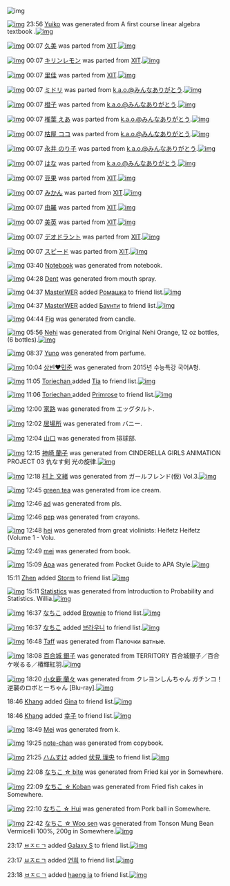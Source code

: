 ![img](http://gdrive-cdn.herokuapp.com/537b65a5bc09f0000721dda7/512px-barcode.png)

[![img](http://www.deviantsart.com/3depr72.png)](http://www.barcodekanojo.com/kanojo/3193659/Yuiko) 23:56 [Yuiko](http://www.barcodekanojo.com/kanojo/3193659/Yuiko) was generated from A first course linear algebra textbook .[![img](http://www.deviantsart.com/p7kkcu.jpeg)](http://www.barcodekanojo.com/product_images/barcode/6019525/1427122538/50x50xA,P20first,P20course,P20linear,P20algebra,P20textbook,P20.jpg,qw=88,ah=88.pagespeed.ic.ozbQSzsMak.jpg)

[![img](http://www.deviantsart.com/1864f73.png)](http://www.barcodekanojo.com/kanojo/2520896/%E4%B9%85%E7%BE%8E) 00:07 [久美](http://www.barcodekanojo.com/kanojo/2520896/%E4%B9%85%E7%BE%8E) was parted from [XIT](http://www.barcodekanojo.com/kanojo/2520896/%E4%B9%85%E7%BE%8E).[![img](http://www.deviantsart.com/815jg6.jpeg)](http://www.barcodekanojo.com/user/209348/XIT)

[![img](http://www.deviantsart.com/i8d295.png)](http://www.barcodekanojo.com/kanojo/302813/%E3%82%AD%E3%83%AA%E3%83%B3%E3%83%AC%E3%83%A2%E3%83%B3) 00:07 [キリンレモン](http://www.barcodekanojo.com/kanojo/302813/%E3%82%AD%E3%83%AA%E3%83%B3%E3%83%AC%E3%83%A2%E3%83%B3) was parted from [XIT](http://www.barcodekanojo.com/kanojo/302813/%E3%82%AD%E3%83%AA%E3%83%B3%E3%83%AC%E3%83%A2%E3%83%B3).[![img](http://www.deviantsart.com/815jg6.jpeg)](http://www.barcodekanojo.com/user/209348/XIT)

[![img](http://www.deviantsart.com/1fe71nt.png)](http://www.barcodekanojo.com/kanojo/2439184/%E9%87%8C%E4%BD%B3) 00:07 [里佳](http://www.barcodekanojo.com/kanojo/2439184/%E9%87%8C%E4%BD%B3) was parted from [XIT](http://www.barcodekanojo.com/kanojo/2439184/%E9%87%8C%E4%BD%B3).[![img](http://www.deviantsart.com/815jg6.jpeg)](http://www.barcodekanojo.com/user/209348/XIT)

[![img](http://www.deviantsart.com/2m6s90t.png)](http://www.barcodekanojo.com/kanojo/21844/%E3%83%9F%E3%83%89%E3%83%AA) 00:07 [ミドリ](http://www.barcodekanojo.com/kanojo/21844/%E3%83%9F%E3%83%89%E3%83%AA) was parted from [k.a.o.@みんなありがとう](http://www.barcodekanojo.com/kanojo/21844/%E3%83%9F%E3%83%89%E3%83%AA).[![img](http://www.deviantsart.com/1ne7497.jpeg)](http://www.barcodekanojo.com/user/30944/k.a.o.%40%E3%81%BF%E3%82%93%E3%81%AA%E3%81%82%E3%82%8A%E3%81%8C%E3%81%A8%E3%81%86)

[![img](http://www.deviantsart.com/39d4gah.png)](http://www.barcodekanojo.com/kanojo/432914/%E6%A9%99%E5%AD%90) 00:07 [橙子](http://www.barcodekanojo.com/kanojo/432914/%E6%A9%99%E5%AD%90) was parted from [k.a.o.@みんなありがとう](http://www.barcodekanojo.com/kanojo/432914/%E6%A9%99%E5%AD%90).[![img](http://www.deviantsart.com/1ne7497.jpeg)](http://www.barcodekanojo.com/user/30944/k.a.o.%40%E3%81%BF%E3%82%93%E3%81%AA%E3%81%82%E3%82%8A%E3%81%8C%E3%81%A8%E3%81%86)

[![img](http://www.deviantsart.com/g5ng37.png)](http://www.barcodekanojo.com/kanojo/2779662/%E6%A4%8E%E8%91%89%20%E3%81%88%E3%81%82) 00:07 [椎葉 えあ](http://www.barcodekanojo.com/kanojo/2779662/%E6%A4%8E%E8%91%89%20%E3%81%88%E3%81%82) was parted from [k.a.o.@みんなありがとう](http://www.barcodekanojo.com/kanojo/2779662/%E6%A4%8E%E8%91%89%20%E3%81%88%E3%81%82).[![img](http://www.deviantsart.com/1ne7497.jpeg)](http://www.barcodekanojo.com/user/30944/k.a.o.%40%E3%81%BF%E3%82%93%E3%81%AA%E3%81%82%E3%82%8A%E3%81%8C%E3%81%A8%E3%81%86)

[![img](http://www.deviantsart.com/22u55n9.png)](http://www.barcodekanojo.com/kanojo/2018614/%E6%9E%AF%E5%B1%8B%20%E3%82%B3%E3%82%B3) 00:07 [枯屋 ココ](http://www.barcodekanojo.com/kanojo/2018614/%E6%9E%AF%E5%B1%8B%20%E3%82%B3%E3%82%B3) was parted from [k.a.o.@みんなありがとう](http://www.barcodekanojo.com/kanojo/2018614/%E6%9E%AF%E5%B1%8B%20%E3%82%B3%E3%82%B3).[![img](http://www.deviantsart.com/1ne7497.jpeg)](http://www.barcodekanojo.com/user/30944/k.a.o.%40%E3%81%BF%E3%82%93%E3%81%AA%E3%81%82%E3%82%8A%E3%81%8C%E3%81%A8%E3%81%86)

[![img](http://www.deviantsart.com/pvqqu3.png)](http://www.barcodekanojo.com/kanojo/2721084/%E6%B0%B8%E4%BA%95%20%E3%81%AE%E3%82%8A%E5%AD%90) 00:07 [永井 のり子](http://www.barcodekanojo.com/kanojo/2721084/%E6%B0%B8%E4%BA%95%20%E3%81%AE%E3%82%8A%E5%AD%90) was parted from [k.a.o.@みんなありがとう](http://www.barcodekanojo.com/kanojo/2721084/%E6%B0%B8%E4%BA%95%20%E3%81%AE%E3%82%8A%E5%AD%90).[![img](http://www.deviantsart.com/1ne7497.jpeg)](http://www.barcodekanojo.com/user/30944/k.a.o.%40%E3%81%BF%E3%82%93%E3%81%AA%E3%81%82%E3%82%8A%E3%81%8C%E3%81%A8%E3%81%86)

[![img](http://www.deviantsart.com/gke6kp.png)](http://www.barcodekanojo.com/kanojo/76782/%E3%81%AF%E3%81%AA) 00:07 [はな](http://www.barcodekanojo.com/kanojo/76782/%E3%81%AF%E3%81%AA) was parted from [k.a.o.@みんなありがとう](http://www.barcodekanojo.com/kanojo/76782/%E3%81%AF%E3%81%AA).[![img](http://www.deviantsart.com/1ne7497.jpeg)](http://www.barcodekanojo.com/user/30944/k.a.o.%40%E3%81%BF%E3%82%93%E3%81%AA%E3%81%82%E3%82%8A%E3%81%8C%E3%81%A8%E3%81%86)

[![img](http://www.deviantsart.com/9c3v00.png)](http://www.barcodekanojo.com/kanojo/1683791/%E8%B1%86%E6%9E%9C) 00:07 [豆果](http://www.barcodekanojo.com/kanojo/1683791/%E8%B1%86%E6%9E%9C) was parted from [XIT](http://www.barcodekanojo.com/kanojo/1683791/%E8%B1%86%E6%9E%9C).[![img](http://www.deviantsart.com/815jg6.jpeg)](http://www.barcodekanojo.com/user/209348/XIT)

[![img](http://www.deviantsart.com/377vnv3.png)](http://www.barcodekanojo.com/kanojo/279293/%E3%81%BF%E3%81%8B%E3%82%93) 00:07 [みかん](http://www.barcodekanojo.com/kanojo/279293/%E3%81%BF%E3%81%8B%E3%82%93) was parted from [XIT](http://www.barcodekanojo.com/kanojo/279293/%E3%81%BF%E3%81%8B%E3%82%93).[![img](http://www.deviantsart.com/815jg6.jpeg)](http://www.barcodekanojo.com/user/209348/XIT)

[![img](http://www.deviantsart.com/2grpcfa.png)](http://www.barcodekanojo.com/kanojo/2028646/%E7%94%B1%E7%BE%85) 00:07 [由羅](http://www.barcodekanojo.com/kanojo/2028646/%E7%94%B1%E7%BE%85) was parted from [XIT](http://www.barcodekanojo.com/kanojo/2028646/%E7%94%B1%E7%BE%85).[![img](http://www.deviantsart.com/815jg6.jpeg)](http://www.barcodekanojo.com/user/209348/XIT)

[![img](http://www.deviantsart.com/1ktu8ik.png)](http://www.barcodekanojo.com/kanojo/2039673/%E7%BE%8E%E8%8B%B1) 00:07 [美英](http://www.barcodekanojo.com/kanojo/2039673/%E7%BE%8E%E8%8B%B1) was parted from [XIT](http://www.barcodekanojo.com/kanojo/2039673/%E7%BE%8E%E8%8B%B1).[![img](http://www.deviantsart.com/815jg6.jpeg)](http://www.barcodekanojo.com/user/209348/XIT)

[![img](http://www.deviantsart.com/ep720o.png)](http://www.barcodekanojo.com/kanojo/1376978/%E3%83%87%E3%82%AA%E3%83%89%E3%83%A9%E3%83%B3%E3%83%88) 00:07 [デオドラント](http://www.barcodekanojo.com/kanojo/1376978/%E3%83%87%E3%82%AA%E3%83%89%E3%83%A9%E3%83%B3%E3%83%88) was parted from [XIT](http://www.barcodekanojo.com/kanojo/1376978/%E3%83%87%E3%82%AA%E3%83%89%E3%83%A9%E3%83%B3%E3%83%88).[![img](http://www.deviantsart.com/815jg6.jpeg)](http://www.barcodekanojo.com/user/209348/XIT)

[![img](http://www.deviantsart.com/2epdu29.png)](http://www.barcodekanojo.com/kanojo/571103/%E3%82%B9%E3%83%94%E3%83%BC%E3%83%89) 00:07 [スピード](http://www.barcodekanojo.com/kanojo/571103/%E3%82%B9%E3%83%94%E3%83%BC%E3%83%89) was parted from [XIT](http://www.barcodekanojo.com/kanojo/571103/%E3%82%B9%E3%83%94%E3%83%BC%E3%83%89).[![img](http://www.deviantsart.com/815jg6.jpeg)](http://www.barcodekanojo.com/user/209348/XIT)

[![img](http://www.deviantsart.com/3j77pdo.png)](http://www.barcodekanojo.com/kanojo/3193660/Notebook) 03:40 [Notebook](http://www.barcodekanojo.com/kanojo/3193660/Notebook) was generated from notebook.

[![img](http://www.deviantsart.com/7299hv.png)](http://www.barcodekanojo.com/kanojo/3193661/Dent) 04:28 [Dent](http://www.barcodekanojo.com/kanojo/3193661/Dent) was generated from mouth spray.

[![img](http://www.deviantsart.com/14kimt4.jpeg)](http://www.barcodekanojo.com/user/447904/MasterWER) 04:37 [MasterWER](http://www.barcodekanojo.com/user/447904/MasterWER) added [Ромашка](http://www.barcodekanojo.com/kanojo/3091468/%D0%A0%D0%BE%D0%BC%D0%B0%D1%88%D0%BA%D0%B0) to friend list.[![img](http://www.deviantsart.com/3ut1dqf.png)](http://www.barcodekanojo.com/kanojo/3091468/%D0%A0%D0%BE%D0%BC%D0%B0%D1%88%D0%BA%D0%B0)

[![img](http://www.deviantsart.com/14kimt4.jpeg)](http://www.barcodekanojo.com/user/447904/MasterWER) 04:37 [MasterWER](http://www.barcodekanojo.com/user/447904/MasterWER) added [Баунти](http://www.barcodekanojo.com/kanojo/2049380/%D0%91%D0%B0%D1%83%D0%BD%D1%82%D0%B8) to friend list.[![img](http://www.deviantsart.com/2muraib.png)](http://www.barcodekanojo.com/kanojo/2049380/%D0%91%D0%B0%D1%83%D0%BD%D1%82%D0%B8)

[![img](http://www.deviantsart.com/d432jr.png)](http://www.barcodekanojo.com/kanojo/3193662/Fig) 04:44 [Fig](http://www.barcodekanojo.com/kanojo/3193662/Fig) was generated from candle.

[![img](http://www.deviantsart.com/1jg63v7.png)](http://www.barcodekanojo.com/kanojo/3193663/Nehi) 05:56 [Nehi](http://www.barcodekanojo.com/kanojo/3193663/Nehi) was generated from Original Nehi Orange, 12 oz bottles, (6 bottles).[![img](http://www.deviantsart.com/1s0t68h.jpeg)](http://www.barcodekanojo.com/product_images/barcode/6019531/1427144154/50x50xOriginal,P20Nehi,P20Orange,P2C,P2012,P20oz,P20bottles,P2C,P20,P286,P20bottles,P29.jpg,qw=88,ah=88.pagespeed.ic.Vy6YrPC4f3.jpg)

[![img](http://www.deviantsart.com/18l90hf.png)](http://www.barcodekanojo.com/kanojo/3193664/Yuno) 08:37 [Yuno](http://www.barcodekanojo.com/kanojo/3193664/Yuno) was generated from parfume.

[![img](http://www.deviantsart.com/23vp.png)](http://www.barcodekanojo.com/kanojo/3193665/%EC%83%81%EB%B9%88%E2%99%A5%EB%AF%BC%EC%A4%80) 10:04 [상빈♥민준](http://www.barcodekanojo.com/kanojo/3193665/%EC%83%81%EB%B9%88%E2%99%A5%EB%AF%BC%EC%A4%80) was generated from 2015년 수능특강 국어A형.

[![img](http://www.deviantsart.com/un9jh0.jpeg)](http://www.barcodekanojo.com/user/497723/Toriechan%20) 11:05 [Toriechan ](http://www.barcodekanojo.com/user/497723/Toriechan%20) added [Tia](http://www.barcodekanojo.com/kanojo/2453167/Tia) to friend list.[![img](http://www.deviantsart.com/24k3dq.png)](http://www.barcodekanojo.com/kanojo/2453167/Tia)

[![img](http://www.deviantsart.com/un9jh0.jpeg)](http://www.barcodekanojo.com/user/497723/Toriechan%20) 11:06 [Toriechan ](http://www.barcodekanojo.com/user/497723/Toriechan%20) added [Primrose](http://www.barcodekanojo.com/kanojo/3176926/Primrose) to friend list.[![img](http://www.deviantsart.com/1tg37el.png)](http://www.barcodekanojo.com/kanojo/3176926/Primrose)

[![img](http://www.deviantsart.com/1uccnom.png)](http://www.barcodekanojo.com/kanojo/3193666/%E5%AE%B6%E8%B7%AF) 12:00 [家路](http://www.barcodekanojo.com/kanojo/3193666/%E5%AE%B6%E8%B7%AF) was generated from エッグタルト.

[![img](http://www.deviantsart.com/2ud9kl.png)](http://www.barcodekanojo.com/kanojo/3193667/%E5%B1%85%E5%A0%B4%E6%89%80) 12:02 [居場所](http://www.barcodekanojo.com/kanojo/3193667/%E5%B1%85%E5%A0%B4%E6%89%80) was generated from バニー.

[![img](http://www.deviantsart.com/3615ilv.png)](http://www.barcodekanojo.com/kanojo/3193668/%E5%B1%B1%E5%8F%A3) 12:04 [山口](http://www.barcodekanojo.com/kanojo/3193668/%E5%B1%B1%E5%8F%A3) was generated from 排球部.

[![img](http://www.deviantsart.com/1oc0lu9.png)](http://www.barcodekanojo.com/kanojo/3193669/%E7%A5%9E%E5%B4%8E%20%E8%98%AD%E5%AD%90) 12:15 [神崎 蘭子](http://www.barcodekanojo.com/kanojo/3193669/%E7%A5%9E%E5%B4%8E%20%E8%98%AD%E5%AD%90) was generated from CINDERELLA GIRLS ANIMATION PROJECT 03 仇なす剣 光の旋律.[![img](http://www.deviantsart.com/3jf2sfv.jpeg)](http://www.barcodekanojo.com/product_images/barcode/6019539/1427166878/CINDERELLA%20GIRLS%20ANIMATION%20PROJECT%2003%20%E4%BB%87%E3%81%AA%E3%81%99%E5%89%A3%20%E5%85%89%E3%81%AE%E6%97%8B%E5%BE%8B.jpg)

[![img](http://www.deviantsart.com/l6vm85.png)](http://www.barcodekanojo.com/kanojo/3193670/%E6%9D%91%E4%B8%8A%20%E6%96%87%E7%B7%92) 12:18 [村上 文緒](http://www.barcodekanojo.com/kanojo/3193670/%E6%9D%91%E4%B8%8A%20%E6%96%87%E7%B7%92) was generated from ガールフレンド(仮) Vol.3.[![img](http://www.deviantsart.com/22e7nqf.jpeg)](http://www.barcodekanojo.com/product_images/barcode/6019540/1427167055/%E3%82%AC%E3%83%BC%E3%83%AB%E3%83%95%E3%83%AC%E3%83%B3%E3%83%89%28%E4%BB%AE%29%20Vol.3.jpg)

[![img](http://www.deviantsart.com/2ihr4o7.png)](http://www.barcodekanojo.com/kanojo/3193671/green%20tea) 12:45 [green tea](http://www.barcodekanojo.com/kanojo/3193671/green%20tea) was generated from ice cream.

[![img](http://www.deviantsart.com/29nfeu1.png)](http://www.barcodekanojo.com/kanojo/3193672/ad) 12:46 [ad](http://www.barcodekanojo.com/kanojo/3193672/ad) was generated from pls.

[![img](http://www.deviantsart.com/pb0tpj.png)](http://www.barcodekanojo.com/kanojo/3193673/pep) 12:46 [pep](http://www.barcodekanojo.com/kanojo/3193673/pep) was generated from crayons.

[![img](http://www.deviantsart.com/3a1e116.png)](http://www.barcodekanojo.com/kanojo/3193674/hei) 12:48 [hei](http://www.barcodekanojo.com/kanojo/3193674/hei) was generated from great violinists: Heifetz Heifetz (Volume 1 - Volu.

[![img](http://www.deviantsart.com/2oo5mdk.png)](http://www.barcodekanojo.com/kanojo/3193675/mei) 12:49 [mei](http://www.barcodekanojo.com/kanojo/3193675/mei) was generated from book.

[![img](http://www.deviantsart.com/2hsr584.png)](http://www.barcodekanojo.com/kanojo/3193676/Apa) 15:09 [Apa](http://www.barcodekanojo.com/kanojo/3193676/Apa) was generated from Pocket Guide to APA Style.[![img](http://www.deviantsart.com/5vuh80.jpeg)](http://www.barcodekanojo.com/product_images/barcode/6019546/1427177332/50x50xPocket,P20Guide,P20to,P20APA,P20Style.jpg,qw=88,ah=88.pagespeed.ic.04YB_2UxXW.jpg)

15:11 [Zhen](http://www.barcodekanojo.com/user/451588/Zhen) added [Storm](http://www.barcodekanojo.com/kanojo/2861270/Storm) to friend list.[![img](http://www.deviantsart.com/m21jhv.png)](http://www.barcodekanojo.com/kanojo/2861270/Storm)

[![img](http://www.deviantsart.com/234irj.png)](http://www.barcodekanojo.com/kanojo/3193677/Statistics) 15:11 [Statistics](http://www.barcodekanojo.com/kanojo/3193677/Statistics) was generated from Introduction to Probability and Statistics. Willia.[![img](http://www.deviantsart.com/1vp3htv.jpeg)](http://www.barcodekanojo.com/product_images/barcode/6019548/1427177480/Introduction%20to%20Probability%20and%20Statistics.%20Willia.jpg)

[![img](http://www.deviantsart.com/1lb4fit.jpeg)](http://www.barcodekanojo.com/user/314581/%E3%81%AA%E3%81%A1%E3%81%93) 16:37 [なちこ](http://www.barcodekanojo.com/user/314581/%E3%81%AA%E3%81%A1%E3%81%93) added [Brownie](http://www.barcodekanojo.com/kanojo/2734318/Brownie) to friend list.[![img](http://www.deviantsart.com/14isleo.png)](http://www.barcodekanojo.com/kanojo/2734318/Brownie)

[![img](http://www.deviantsart.com/1lb4fit.jpeg)](http://www.barcodekanojo.com/user/314581/%E3%81%AA%E3%81%A1%E3%81%93) 16:37 [なちこ](http://www.barcodekanojo.com/user/314581/%E3%81%AA%E3%81%A1%E3%81%93) added [브라우니](http://www.barcodekanojo.com/kanojo/10184/%EB%B8%8C%EB%9D%BC%EC%9A%B0%EB%8B%88) to friend list.[![img](http://www.deviantsart.com/164gou6.png)](http://www.barcodekanojo.com/kanojo/10184/%EB%B8%8C%EB%9D%BC%EC%9A%B0%EB%8B%88)

[![img](http://www.deviantsart.com/36ua9lf.png)](http://www.barcodekanojo.com/kanojo/3193678/Taff) 16:48 [Taff](http://www.barcodekanojo.com/kanojo/3193678/Taff) was generated from Палочки ватные.

[![img](http://www.deviantsart.com/143lnjg.png)](http://www.barcodekanojo.com/kanojo/3193679/%E7%99%BE%E5%90%88%E5%9F%8E%20%E9%8A%80%E5%AD%90) 18:08 [百合城 銀子](http://www.barcodekanojo.com/kanojo/3193679/%E7%99%BE%E5%90%88%E5%9F%8E%20%E9%8A%80%E5%AD%90) was generated from TERRITORY 百合城銀子／百合ケ咲るる／椿輝紅羽.[![img](http://www.deviantsart.com/o06mdj.jpeg)](http://www.barcodekanojo.com/product_images/barcode/6019552/1427188038/TERRITORY%20%E7%99%BE%E5%90%88%E5%9F%8E%E9%8A%80%E5%AD%90%EF%BC%8F%E7%99%BE%E5%90%88%E3%82%B1%E5%92%B2%E3%82%8B%E3%82%8B%EF%BC%8F%E6%A4%BF%E8%BC%9D%E7%B4%85%E7%BE%BD.jpg)

[![img](http://www.deviantsart.com/2p9m3lv.png)](http://www.barcodekanojo.com/kanojo/3193680/%E5%B0%8F%E5%A5%B3%E9%B9%BF%20%E8%98%AD%E3%80%85) 18:20 [小女鹿 蘭々](http://www.barcodekanojo.com/kanojo/3193680/%E5%B0%8F%E5%A5%B3%E9%B9%BF%20%E8%98%AD%E3%80%85) was generated from クレヨンしんちゃん ガチンコ！逆襲のロボとーちゃん [Blu-ray].[![img](http://www.deviantsart.com/3lfokkl.jpeg)](http://www.barcodekanojo.com/product_images/barcode/6019553/1427188750/%E3%82%AF%E3%83%AC%E3%83%A8%E3%83%B3%E3%81%97%E3%82%93%E3%81%A1%E3%82%83%E3%82%93%20%E3%82%AC%E3%83%81%E3%83%B3%E3%82%B3%EF%BC%81%E9%80%86%E8%A5%B2%E3%81%AE%E3%83%AD%E3%83%9C%E3%81%A8%E3%83%BC%E3%81%A1%E3%82%83%E3%82%93%20%5BBlu-ray%5D.jpg)

18:46 [Khang](http://www.barcodekanojo.com/user/500682/Khang) added [Gina](http://www.barcodekanojo.com/kanojo/2524012/Gina) to friend list.[![img](http://www.deviantsart.com/8do710.png)](http://www.barcodekanojo.com/kanojo/2524012/Gina)

18:46 [Khang](http://www.barcodekanojo.com/user/500682/Khang) added [幸子](http://www.barcodekanojo.com/kanojo/2758633/%E5%B9%B8%E5%AD%90) to friend list.[![img](http://www.deviantsart.com/1f09f1q.png)](http://www.barcodekanojo.com/kanojo/2758633/%E5%B9%B8%E5%AD%90)

[![img](http://www.deviantsart.com/2c6tl71.png)](http://www.barcodekanojo.com/kanojo/3193681/Mei) 18:49 [Mei](http://www.barcodekanojo.com/kanojo/3193681/Mei) was generated from k.

[![img](http://www.deviantsart.com/13a90nb.png)](http://www.barcodekanojo.com/kanojo/3193682/note-chan) 19:25 [note-chan](http://www.barcodekanojo.com/kanojo/3193682/note-chan) was generated from copybook.

[![img](http://www.deviantsart.com/3ueb4vl.jpeg)](http://www.barcodekanojo.com/user/31615/%E3%83%8F%E3%83%A0%E3%81%99%E3%81%91) 21:25 [ハムすけ](http://www.barcodekanojo.com/user/31615/%E3%83%8F%E3%83%A0%E3%81%99%E3%81%91) added [伏見 理央](http://www.barcodekanojo.com/kanojo/3193235/%E4%BC%8F%E8%A6%8B%20%E7%90%86%E5%A4%AE) to friend list.[![img](http://www.deviantsart.com/1gr4j8p.png)](http://www.barcodekanojo.com/kanojo/3193235/%E4%BC%8F%E8%A6%8B%20%E7%90%86%E5%A4%AE)

[![img](http://www.deviantsart.com/2s5bhtf.png)](http://www.barcodekanojo.com/kanojo/3193683/%E3%81%AA%E3%81%A1%E3%81%93%20%E2%98%86%20bite) 22:08 [なちこ ☆ bite](http://www.barcodekanojo.com/kanojo/3193683/%E3%81%AA%E3%81%A1%E3%81%93%20%E2%98%86%20bite) was generated from Fried kai yor in Somewhere.

[![img](http://www.deviantsart.com/3s1fvkh.png)](http://www.barcodekanojo.com/kanojo/3193684/%E3%81%AA%E3%81%A1%E3%81%93%20%E2%98%86%20Koban) 22:09 [なちこ ☆ Koban](http://www.barcodekanojo.com/kanojo/3193684/%E3%81%AA%E3%81%A1%E3%81%93%20%E2%98%86%20Koban) was generated from Fried fish cakes in Somewhere.

[![img](http://www.deviantsart.com/hhg5r4.png)](http://www.barcodekanojo.com/kanojo/3193685/%E3%81%AA%E3%81%A1%E3%81%93%20%E2%98%86%20Hui) 22:10 [なちこ ☆ Hui](http://www.barcodekanojo.com/kanojo/3193685/%E3%81%AA%E3%81%A1%E3%81%93%20%E2%98%86%20Hui) was generated from Pork ball in Somewhere.

[![img](http://www.deviantsart.com/26ple64.png)](http://www.barcodekanojo.com/kanojo/3193686/%E3%81%AA%E3%81%A1%E3%81%93%20%E2%98%86%20Woo%20sen) 22:42 [なちこ ☆ Woo sen](http://www.barcodekanojo.com/kanojo/3193686/%E3%81%AA%E3%81%A1%E3%81%93%20%E2%98%86%20Woo%20sen) was generated from Tonson Mung Bean Vermicelli 100%, 200g in Somewhere.[![img](http://www.deviantsart.com/33sq8qo.jpeg)](http://www.barcodekanojo.com/product_images/barcode/3501843/1325607717/50x50xBean,P20Vermicelli.jpg,qw=88,ah=88.pagespeed.ic.3PRfKBa5aZ.jpg)

23:17 [ㅂㅈㄷㄱ](http://www.barcodekanojo.com/user/500685/%E3%85%82%E3%85%88%E3%84%B7%E3%84%B1) added [Galaxy S](http://www.barcodekanojo.com/kanojo/2712302/Galaxy%20S) to friend list.[![img](http://www.deviantsart.com/2vl62mr.png)](http://www.barcodekanojo.com/kanojo/2712302/Galaxy%20S)

23:17 [ㅂㅈㄷㄱ](http://www.barcodekanojo.com/user/500685/%E3%85%82%E3%85%88%E3%84%B7%E3%84%B1) added [연희](http://www.barcodekanojo.com/kanojo/2954850/%EC%97%B0%ED%9D%AC) to friend list.[![img](http://www.deviantsart.com/34mjtdk.png)](http://www.barcodekanojo.com/kanojo/2954850/%EC%97%B0%ED%9D%AC)

23:18 [ㅂㅈㄷㄱ](http://www.barcodekanojo.com/user/500685/%E3%85%82%E3%85%88%E3%84%B7%E3%84%B1) added [haeng ja](http://www.barcodekanojo.com/kanojo/3682/haeng%20ja) to friend list.[![img](http://www.deviantsart.com/qu7s2.png)](http://www.barcodekanojo.com/kanojo/3682/haeng%20ja)

